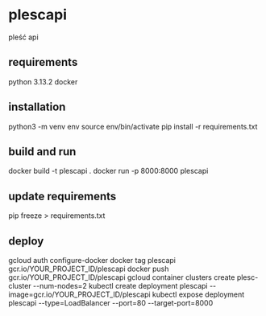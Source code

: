 # plescapi

pleść api 

## requirements

python 3.13.2
docker 

## installation

python3 -m venv env
source env/bin/activate
pip install -r requirements.txt

## build and run

docker build -t plescapi .
docker run -p 8000:8000 plescapi

## update requirements
pip freeze > requirements.txt

## deploy 

gcloud auth configure-docker
docker tag plescapi gcr.io/YOUR_PROJECT_ID/plescapi
docker push gcr.io/YOUR_PROJECT_ID/plescapi
gcloud container clusters create plesc-cluster --num-nodes=2
kubectl create deployment plescapi --image=gcr.io/YOUR_PROJECT_ID/plescapi
kubectl expose deployment plescapi --type=LoadBalancer --port=80 --target-port=8000